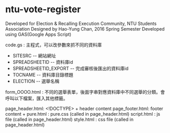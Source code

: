 # ntu-vote-register
Developed for Election &amp; Recalling Execution Community, NTU Students Association
Designed by Hao-Yung Chan, 2016 Spring Semester
Developed using GAS(Google Apps Script)

code.gs : 主程式，可以改參數來抓不同的資料庫
  + SITESRC -- 網站網址
  + SPREADSHEETID -- 資料庫id
  + SPREADSHEETID_EXPORT -- 完成審核後匯出的資料庫id
  + TOCNAME -- 資料庫目錄標題
  + ELECTION -- 選舉名稱

form_OOOO.html : 不同的選舉表單，後面字串對應資料庫中不同選舉的分類。會呼叫以下檔案，匯入其他標籤。

page_header.html: <!DOCTYPE><head></head><body> + header content
page_footer.html: footer content + </body>
pure.html : pure.css (called in page_header.html)
script.html : js file (called in page_header.html)
style.html : css file (called in page_header.html)
